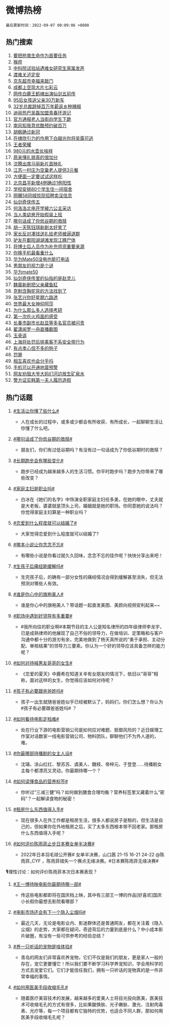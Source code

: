 # 微博热榜

`最后更新时间：2022-09-07 00:09:06 +0800`

## 热门搜索

1. [要把抢救生命作为首要任务](https://m.weibo.cn/search?containerid=100103type%3D1%26t%3D10%26q%3D%23%E8%A6%81%E6%8A%8A%E6%8A%A2%E6%95%91%E7%94%9F%E5%91%BD%E4%BD%9C%E4%B8%BA%E9%A6%96%E8%A6%81%E4%BB%BB%E5%8A%A1%23&stream_entry_id=51&isnewpage=1&extparam=seat%3D1%26dgr%3D0%26c_type%3D51%26pos%3D0%26filter_type%3Drealtimehot%26cate%3D10103%26display_time%3D1662480545%26pre_seqid%3D16624805454130227846295&luicode=10000011&lfid=106003type%253D25%2526t%253D3%2526disable_hot%253D1%2526filter_type%253Drealtimehot)
1. [猴痘](https://m.weibo.cn/search?containerid=100103type%3D1%26t%3D10%26q%3D%E7%8C%B4%E7%97%98&stream_entry_id=31&isnewpage=1&extparam=seat%3D1%26dgr%3D0%26c_type%3D31%26filter_type%3Drealtimehot%26cate%3D0%26realpos%3D1%26lcate%3D5001%26pos%3D0%26flag%3D16%26display_time%3D1662480545%26pre_seqid%3D16624805454130227846295&luicode=10000011&lfid=106003type%253D25%2526t%253D3%2526disable_hot%253D1%2526filter_type%253Drealtimehot)
1. [中科院试验站遇难女研究生家属发声](https://m.weibo.cn/search?containerid=100103type%3D1%26t%3D10%26q%3D%23%E4%B8%AD%E7%A7%91%E9%99%A2%E8%AF%95%E9%AA%8C%E7%AB%99%E9%81%87%E9%9A%BE%E5%A5%B3%E7%A0%94%E7%A9%B6%E7%94%9F%E5%AE%B6%E5%B1%9E%E5%8F%91%E5%A3%B0%23&stream_entry_id=31&isnewpage=1&extparam=seat%3D1%26dgr%3D0%26c_type%3D31%26filter_type%3Drealtimehot%26cate%3D0%26realpos%3D2%26lcate%3D5001%26pos%3D1%26flag%3D1%26display_time%3D1662480545%26pre_seqid%3D16624805454130227846295&luicode=10000011&lfid=106003type%253D25%2526t%253D3%2526disable_hot%253D1%2526filter_type%253Drealtimehot)
1. [渡难关泸定安](https://m.weibo.cn/search?containerid=100103type%3D1%26t%3D10%26q%3D%23%E6%B8%A1%E9%9A%BE%E5%85%B3%E6%B3%B8%E5%AE%9A%E5%AE%89%23&stream_entry_id=31&isnewpage=1&extparam=seat%3D1%26dgr%3D0%26c_type%3D31%26filter_type%3Drealtimehot%26cate%3D0%26realpos%3D3%26lcate%3D5001%26pos%3D2%26flag%3D0%26display_time%3D1662480545%26pre_seqid%3D16624805454130227846295&luicode=10000011&lfid=106003type%253D25%2526t%253D3%2526disable_hot%253D1%2526filter_type%253Drealtimehot)
1. [京东超市幸福来敲门](https://m.weibo.cn/search?containerid=100103type%3D1%26t%3D10%26q%3D%23%E4%BA%AC%E4%B8%9C%E8%B6%85%E5%B8%82%E5%B9%B8%E7%A6%8F%E6%9D%A5%E6%95%B2%E9%97%A8%23&stream_entry_id=31&isnewpage=1&extparam=seat%3D1%26adid%3D164523%26dgr%3D0%26c_type%3D31%26filter_type%3Drealtimehot%26cate%3D0%26topic_ad%3D1%26lcate%3D5001%26pos%3D3%26display_time%3D1662480545%26pre_seqid%3D16624805454130227846295&luicode=10000011&lfid=106003type%253D25%2526t%253D3%2526disable_hot%253D1%2526filter_type%253Drealtimehot)
1. [成都上空现大片七彩云](https://m.weibo.cn/search?containerid=100103type%3D1%26t%3D10%26q%3D%23%E6%88%90%E9%83%BD%E4%B8%8A%E7%A9%BA%E7%8E%B0%E5%A4%A7%E7%89%87%E4%B8%83%E5%BD%A9%E4%BA%91%23&stream_entry_id=31&isnewpage=1&extparam=seat%3D1%26dgr%3D0%26c_type%3D31%26filter_type%3Drealtimehot%26cate%3D0%26realpos%3D4%26lcate%3D5001%26pos%3D4%26flag%3D1%26display_time%3D1662480545%26pre_seqid%3D16624805454130227846295&luicode=10000011&lfid=106003type%253D25%2526t%253D3%2526disable_hot%253D1%2526filter_type%253Drealtimehot)
1. [网传白鹿王鹤棣出演仙剑五前传](http://m.weibo.cn/c/wbox?&id=076e2qeuae&roomid=14491&q=%23%E7%BD%91%E4%BC%A0%E7%99%BD%E9%B9%BF%E7%8E%8B%E9%B9%A4%E6%A3%A3%E5%87%BA%E6%BC%94%E4%BB%99%E5%89%91%E4%BA%94%E5%89%8D%E4%BC%A0%23&extparam=seat%3D1%26dgr%3D0%26c_type%3D31%26filter_type%3Drealtimehot%26cate%3D0%26realpos%3D5%26lcate%3D5001%26pos%3D5%26flag%3D0%26display_time%3D1662480545%26pre_seqid%3D16624805454130227846295&luicode=10000011&lfid=106003type%253D25%2526t%253D3%2526disable_hot%253D1%2526filter_type%253Drealtimehot)
1. [95后女孩送父亲30万新车](https://m.weibo.cn/search?containerid=100103type%3D1%26t%3D10%26q%3D%2395%E5%90%8E%E5%A5%B3%E5%AD%A9%E9%80%81%E7%88%B6%E4%BA%B230%E4%B8%87%E6%96%B0%E8%BD%A6%23&stream_entry_id=31&isnewpage=1&extparam=seat%3D1%26dgr%3D0%26c_type%3D31%26filter_type%3Drealtimehot%26cate%3D0%26realpos%3D6%26lcate%3D5001%26pos%3D6%26flag%3D1%26display_time%3D1662480545%26pre_seqid%3D16624805454130227846295&luicode=10000011&lfid=106003type%253D25%2526t%253D3%2526disable_hot%253D1%2526filter_type%253Drealtimehot)
1. [32岁总裁辞掉百万年薪返乡种辣椒](https://m.weibo.cn/search?containerid=100103type%3D1%26t%3D10%26q%3D%2332%E5%B2%81%E6%80%BB%E8%A3%81%E8%BE%9E%E6%8E%89%E7%99%BE%E4%B8%87%E5%B9%B4%E8%96%AA%E8%BF%94%E4%B9%A1%E7%A7%8D%E8%BE%A3%E6%A4%92%23&stream_entry_id=31&isnewpage=1&extparam=seat%3D1%26dgr%3D0%26c_type%3D31%26filter_type%3Drealtimehot%26cate%3D0%26realpos%3D7%26lcate%3D5001%26pos%3D7%26flag%3D0%26display_time%3D1662480545%26pre_seqid%3D16624805454130227846295&luicode=10000011&lfid=106003type%253D25%2526t%253D3%2526disable_hot%253D1%2526filter_type%253Drealtimehot)
1. [迪丽热巴吴磊加盟青春环游记](https://m.weibo.cn/search?containerid=100103type%3D1%26t%3D10%26q%3D%23%E8%BF%AA%E4%B8%BD%E7%83%AD%E5%B7%B4%E5%90%B4%E7%A3%8A%E5%8A%A0%E7%9B%9F%E9%9D%92%E6%98%A5%E7%8E%AF%E6%B8%B8%E8%AE%B0%23&stream_entry_id=31&isnewpage=1&extparam=seat%3D1%26dgr%3D0%26c_type%3D31%26filter_type%3Drealtimehot%26cate%3D0%26realpos%3D8%26lcate%3D5001%26pos%3D8%26flag%3D0%26display_time%3D1662480545%26pre_seqid%3D16624805454130227846295&luicode=10000011&lfid=106003type%253D25%2526t%253D3%2526disable_hot%253D1%2526filter_type%253Drealtimehot)
1. [官方通报老人当街向学生下跪](https://m.weibo.cn/search?containerid=100103type%3D1%26t%3D10%26q%3D%23%E5%AE%98%E6%96%B9%E9%80%9A%E6%8A%A5%E8%80%81%E4%BA%BA%E5%BD%93%E8%A1%97%E5%90%91%E5%AD%A6%E7%94%9F%E4%B8%8B%E8%B7%AA%23&stream_entry_id=31&isnewpage=1&extparam=seat%3D1%26dgr%3D0%26c_type%3D31%26filter_type%3Drealtimehot%26cate%3D0%26realpos%3D9%26lcate%3D5001%26pos%3D9%26flag%3D0%26display_time%3D1662480545%26pre_seqid%3D16624805454130227846295&luicode=10000011&lfid=106003type%253D25%2526t%253D3%2526disable_hot%253D1%2526filter_type%253Drealtimehot)
1. [南风知我意优酷预约破百万](http://m.weibo.cn/c/wbox?&id=076e2qeuae&roomid=14437&q=%23%E5%8D%97%E9%A3%8E%E7%9F%A5%E6%88%91%E6%84%8F%E4%BC%98%E9%85%B7%E9%A2%84%E7%BA%A6%E7%A0%B4%E7%99%BE%E4%B8%87%23&extparam=seat%3D1%26dgr%3D0%26c_type%3D31%26filter_type%3Drealtimehot%26cate%3D0%26realpos%3D10%26lcate%3D5001%26pos%3D10%26flag%3D0%26display_time%3D1662480545%26pre_seqid%3D16624805454130227846295&luicode=10000011&lfid=106003type%253D25%2526t%253D3%2526disable_hot%253D1%2526filter_type%253Drealtimehot)
1. [胡枫确诊新冠](https://m.weibo.cn/search?containerid=100103type%3D1%26t%3D10%26q%3D%23%E8%83%A1%E6%9E%AB%E7%A1%AE%E8%AF%8A%E6%96%B0%E5%86%A0%23&stream_entry_id=31&isnewpage=1&extparam=seat%3D1%26dgr%3D0%26c_type%3D31%26filter_type%3Drealtimehot%26cate%3D0%26realpos%3D11%26lcate%3D5001%26pos%3D11%26flag%3D1%26display_time%3D1662480545%26pre_seqid%3D16624805454130227846295&luicode=10000011&lfid=106003type%253D25%2526t%253D3%2526disable_hot%253D1%2526filter_type%253Drealtimehot)
1. [在棣欣引力的作用下白越光你将吴露可逃](https://m.weibo.cn/search?containerid=100103type%3D1%26t%3D10%26q%3D%23%E5%9C%A8%E6%A3%A3%E6%AC%A3%E5%BC%95%E5%8A%9B%E7%9A%84%E4%BD%9C%E7%94%A8%E4%B8%8B%E7%99%BD%E8%B6%8A%E5%85%89%E4%BD%A0%E5%B0%86%E5%90%B4%E9%9C%B2%E5%8F%AF%E9%80%83%23&stream_entry_id=31&isnewpage=1&extparam=seat%3D1%26dgr%3D0%26c_type%3D31%26filter_type%3Drealtimehot%26cate%3D0%26realpos%3D12%26lcate%3D5001%26pos%3D12%26flag%3D0%26display_time%3D1662480545%26pre_seqid%3D16624805454130227846295&luicode=10000011&lfid=106003type%253D25%2526t%253D3%2526disable_hot%253D1%2526filter_type%253Drealtimehot)
1. [王者荣耀](https://m.weibo.cn/search?containerid=100103type%3D1%26t%3D10%26q%3D%E7%8E%8B%E8%80%85%E8%8D%A3%E8%80%80&stream_entry_id=31&isnewpage=1&extparam=seat%3D1%26dgr%3D0%26c_type%3D31%26filter_type%3Drealtimehot%26cate%3D0%26realpos%3D13%26lcate%3D5001%26pos%3D13%26flag%3D1%26display_time%3D1662480545%26pre_seqid%3D16624805454130227846295&luicode=10000011&lfid=106003type%253D25%2526t%253D3%2526disable_hot%253D1%2526filter_type%253Drealtimehot)
1. [980元的水壶长啥样](https://m.weibo.cn/search?containerid=100103type%3D1%26t%3D10%26q%3D%23980%E5%85%83%E7%9A%84%E6%B0%B4%E5%A3%B6%E9%95%BF%E5%95%A5%E6%A0%B7%23&stream_entry_id=31&isnewpage=1&extparam=seat%3D1%26dgr%3D0%26c_type%3D31%26filter_type%3Drealtimehot%26cate%3D0%26realpos%3D14%26lcate%3D5001%26pos%3D14%26flag%3D1%26display_time%3D1662480545%26pre_seqid%3D16624805454130227846295&luicode=10000011&lfid=106003type%253D25%2526t%253D3%2526disable_hot%253D1%2526filter_type%253Drealtimehot)
1. [原来懂礼貌真的很加分](http://m.weibo.cn/c/wbox?&id=076e2qeuae&roomid=14467&q=%23%E5%8E%9F%E6%9D%A5%E6%87%82%E7%A4%BC%E8%B2%8C%E7%9C%9F%E7%9A%84%E5%BE%88%E5%8A%A0%E5%88%86%23&extparam=seat%3D1%26dgr%3D0%26c_type%3D31%26filter_type%3Drealtimehot%26cate%3D0%26realpos%3D15%26lcate%3D5001%26pos%3D15%26flag%3D0%26display_time%3D1662480545%26pre_seqid%3D16624805454130227846295&luicode=10000011&lfid=106003type%253D25%2526t%253D3%2526disable_hot%253D1%2526filter_type%253Drealtimehot)
1. [沈腾出席马丽新片首映礼](https://m.weibo.cn/search?containerid=100103type%3D1%26t%3D10%26q%3D%23%E6%B2%88%E8%85%BE%E5%87%BA%E5%B8%AD%E9%A9%AC%E4%B8%BD%E6%96%B0%E7%89%87%E9%A6%96%E6%98%A0%E7%A4%BC%23&stream_entry_id=31&isnewpage=1&extparam=seat%3D1%26dgr%3D0%26c_type%3D31%26filter_type%3Drealtimehot%26cate%3D0%26realpos%3D16%26lcate%3D5001%26pos%3D16%26flag%3D1%26display_time%3D1662480545%26pre_seqid%3D16624805454130227846295&luicode=10000011&lfid=106003type%253D25%2526t%253D3%2526disable_hot%253D1%2526filter_type%253Drealtimehot)
1. [江苏一村庄为空巢老人提供3元餐](https://m.weibo.cn/search?containerid=100103type%3D1%26t%3D10%26q%3D%23%E6%B1%9F%E8%8B%8F%E4%B8%80%E6%9D%91%E5%BA%84%E4%B8%BA%E7%A9%BA%E5%B7%A2%E8%80%81%E4%BA%BA%E6%8F%90%E4%BE%9B3%E5%85%83%E9%A4%90%23&stream_entry_id=31&isnewpage=1&extparam=seat%3D1%26dgr%3D0%26c_type%3D31%26filter_type%3Drealtimehot%26cate%3D0%26realpos%3D17%26lcate%3D5001%26pos%3D17%26flag%3D1%26display_time%3D1662480545%26pre_seqid%3D16624805454130227846295&luicode=10000011&lfid=106003type%253D25%2526t%253D3%2526disable_hot%253D1%2526filter_type%253Drealtimehot)
1. [方便面一定要试试这样吃](https://m.weibo.cn/search?containerid=100103type%3D1%26t%3D10%26q%3D%23%E6%96%B9%E4%BE%BF%E9%9D%A2%E4%B8%80%E5%AE%9A%E8%A6%81%E8%AF%95%E8%AF%95%E8%BF%99%E6%A0%B7%E5%90%83%23&stream_entry_id=31&isnewpage=1&extparam=seat%3D1%26dgr%3D0%26c_type%3D31%26filter_type%3Drealtimehot%26cate%3D0%26realpos%3D18%26lcate%3D5001%26pos%3D18%26flag%3D0%26display_time%3D1662480545%26pre_seqid%3D16624805454130227846295&luicode=10000011&lfid=106003type%253D25%2526t%253D3%2526disable_hot%253D1%2526filter_type%253Drealtimehot)
1. [北京昌平新增4例确诊1例阳性](https://m.weibo.cn/search?containerid=100103type%3D1%26t%3D10%26q%3D%23%E5%8C%97%E4%BA%AC%E6%98%8C%E5%B9%B3%E6%96%B0%E5%A2%9E4%E4%BE%8B%E7%A1%AE%E8%AF%8A1%E4%BE%8B%E9%98%B3%E6%80%A7%23&stream_entry_id=31&isnewpage=1&extparam=seat%3D1%26dgr%3D0%26c_type%3D31%26filter_type%3Drealtimehot%26cate%3D0%26realpos%3D19%26lcate%3D5001%26pos%3D19%26flag%3D1%26display_time%3D1662480545%26pre_seqid%3D16624805454130227846295&luicode=10000011&lfid=106003type%253D25%2526t%253D3%2526disable_hot%253D1%2526filter_type%253Drealtimehot)
1. [学校安排80个学生住一间宿舍](https://m.weibo.cn/search?containerid=100103type%3D1%26t%3D10%26q%3D%23%E5%AD%A6%E6%A0%A1%E5%AE%89%E6%8E%9280%E4%B8%AA%E5%AD%A6%E7%94%9F%E4%BD%8F%E4%B8%80%E9%97%B4%E5%AE%BF%E8%88%8D%23&stream_entry_id=31&isnewpage=1&extparam=seat%3D1%26dgr%3D0%26c_type%3D31%26filter_type%3Drealtimehot%26cate%3D0%26realpos%3D20%26lcate%3D5001%26pos%3D20%26flag%3D0%26display_time%3D1662480545%26pre_seqid%3D16624805454130227846295&luicode=10000011&lfid=106003type%253D25%2526t%253D3%2526disable_hot%253D1%2526filter_type%253Drealtimehot)
1. [网曝58同城惊现招聘卖淫信息](https://m.weibo.cn/search?containerid=100103type%3D1%26t%3D10%26q%3D%23%E7%BD%91%E6%9B%9D58%E5%90%8C%E5%9F%8E%E6%83%8A%E7%8E%B0%E6%8B%9B%E8%81%98%E5%8D%96%E6%B7%AB%E4%BF%A1%E6%81%AF%23&stream_entry_id=31&isnewpage=1&extparam=seat%3D1%26dgr%3D0%26c_type%3D31%26filter_type%3Drealtimehot%26cate%3D0%26realpos%3D21%26lcate%3D5001%26pos%3D21%26flag%3D1%26display_time%3D1662480545%26pre_seqid%3D16624805454130227846295&luicode=10000011&lfid=106003type%253D25%2526t%253D3%2526disable_hot%253D1%2526filter_type%253Drealtimehot)
1. [仙剑奇侠传五](http://m.weibo.cn/c/wbox?&id=076e2qeuae&roomid=14490&q=%23%E4%BB%99%E5%89%91%E5%A5%87%E4%BE%A0%E4%BC%A0%E4%BA%94%23&extparam=seat%3D1%26dgr%3D0%26c_type%3D31%26filter_type%3Drealtimehot%26cate%3D0%26realpos%3D22%26lcate%3D5001%26pos%3D22%26flag%3D1%26display_time%3D1662480545%26pre_seqid%3D16624805454130227846295&luicode=10000011&lfid=106003type%253D25%2526t%253D3%2526disable_hot%253D1%2526filter_type%253Drealtimehot)
1. [何洛洛北电开学被六公主采访](https://m.weibo.cn/search?containerid=100103type%3D1%26t%3D10%26q%3D%23%E4%BD%95%E6%B4%9B%E6%B4%9B%E5%8C%97%E7%94%B5%E5%BC%80%E5%AD%A6%E8%A2%AB%E5%85%AD%E5%85%AC%E4%B8%BB%E9%87%87%E8%AE%BF%23&stream_entry_id=31&isnewpage=1&extparam=seat%3D1%26dgr%3D0%26c_type%3D31%26filter_type%3Drealtimehot%26cate%3D0%26realpos%3D23%26lcate%3D5001%26pos%3D23%26flag%3D0%26display_time%3D1662480545%26pre_seqid%3D16624805454130227846295&luicode=10000011&lfid=106003type%253D25%2526t%253D3%2526disable_hot%253D1%2526filter_type%253Drealtimehot)
1. [当人类幼崽开始假装上班](http://m.weibo.cn/c/wbox?&id=076e2qeuae&roomid=14457&q=%23%E5%BD%93%E4%BA%BA%E7%B1%BB%E5%B9%BC%E5%B4%BD%E5%BC%80%E5%A7%8B%E5%81%87%E8%A3%85%E4%B8%8A%E7%8F%AD%23&extparam=seat%3D1%26dgr%3D0%26c_type%3D31%26filter_type%3Drealtimehot%26cate%3D0%26realpos%3D24%26lcate%3D5001%26pos%3D24%26flag%3D0%26display_time%3D1662480545%26pre_seqid%3D16624805454130227846295&luicode=10000011&lfid=106003type%253D25%2526t%253D3%2526disable_hot%253D1%2526filter_type%253Drealtimehot)
1. [哪句话成了你低谷期的救赎](http://m.weibo.cn/c/wbox?&id=2gnjgd1suc&wb_cid=100103&page=pages%2Fhome%2Findex&q=%23%E5%93%AA%E5%8F%A5%E8%AF%9D%E6%88%90%E4%BA%86%E4%BD%A0%E4%BD%8E%E8%B0%B7%E6%9C%9F%E7%9A%84%E6%95%91%E8%B5%8E%23&extparam=seat%3D1%26dgr%3D0%26c_type%3D31%26filter_type%3Drealtimehot%26cate%3D0%26realpos%3D25%26lcate%3D5001%26pos%3D25%26flag%3D0%26display_time%3D1662480545%26pre_seqid%3D16624805454130227846295&luicode=10000011&lfid=106003type%253D25%2526t%253D3%2526disable_hot%253D1%2526filter_type%253Drealtimehot)
1. [胡一天陈钰琪新剧太好笑了](http://m.weibo.cn/c/wbox?&id=076e2qeuae&roomid=14530&q=%23%E8%83%A1%E4%B8%80%E5%A4%A9%E9%99%88%E9%92%B0%E7%90%AA%E6%96%B0%E5%89%A7%E5%A4%AA%E5%A5%BD%E7%AC%91%E4%BA%86%23&extparam=seat%3D1%26dgr%3D0%26c_type%3D31%26filter_type%3Drealtimehot%26cate%3D0%26realpos%3D26%26lcate%3D5001%26pos%3D26%26flag%3D1%26display_time%3D1662480545%26pre_seqid%3D16624805454130227846295&luicode=10000011&lfid=106003type%253D25%2526t%253D3%2526disable_hot%253D1%2526filter_type%253Drealtimehot)
1. [家长反对凑钱送礼给老师被逼退群](https://m.weibo.cn/search?containerid=100103type%3D1%26t%3D10%26q%3D%23%E5%AE%B6%E9%95%BF%E5%8F%8D%E5%AF%B9%E5%87%91%E9%92%B1%E9%80%81%E7%A4%BC%E7%BB%99%E8%80%81%E5%B8%88%E8%A2%AB%E9%80%BC%E9%80%80%E7%BE%A4%23&stream_entry_id=31&isnewpage=1&extparam=seat%3D1%26dgr%3D0%26c_type%3D31%26filter_type%3Drealtimehot%26cate%3D0%26realpos%3D27%26lcate%3D5001%26pos%3D27%26flag%3D0%26display_time%3D1662480545%26pre_seqid%3D16624805454130227846295&luicode=10000011&lfid=106003type%253D25%2526t%253D3%2526disable_hot%253D1%2526filter_type%253Drealtimehot)
1. [驴友在鄱阳湖湖滩发现江豚尸体](https://m.weibo.cn/search?containerid=100103type%3D1%26t%3D10%26q%3D%23%E9%A9%B4%E5%8F%8B%E5%9C%A8%E9%84%B1%E9%98%B3%E6%B9%96%E6%B9%96%E6%BB%A9%E5%8F%91%E7%8E%B0%E6%B1%9F%E8%B1%9A%E5%B0%B8%E4%BD%93%23&stream_entry_id=31&isnewpage=1&extparam=seat%3D1%26dgr%3D0%26c_type%3D31%26filter_type%3Drealtimehot%26cate%3D0%26realpos%3D28%26lcate%3D5001%26pos%3D28%26flag%3D0%26display_time%3D1662480545%26pre_seqid%3D16624805454130227846295&luicode=10000011&lfid=106003type%253D25%2526t%253D3%2526disable_hot%253D1%2526filter_type%253Drealtimehot)
1. [将博士后人员作为补充师资重要来源](https://m.weibo.cn/search?containerid=100103type%3D1%26t%3D10%26q%3D%23%E5%B0%86%E5%8D%9A%E5%A3%AB%E5%90%8E%E4%BA%BA%E5%91%98%E4%BD%9C%E4%B8%BA%E8%A1%A5%E5%85%85%E5%B8%88%E8%B5%84%E9%87%8D%E8%A6%81%E6%9D%A5%E6%BA%90%23&stream_entry_id=31&isnewpage=1&extparam=seat%3D1%26dgr%3D0%26c_type%3D31%26filter_type%3Drealtimehot%26cate%3D0%26realpos%3D29%26lcate%3D5001%26pos%3D29%26flag%3D0%26display_time%3D1662480545%26pre_seqid%3D16624805454130227846295&luicode=10000011&lfid=106003type%253D25%2526t%253D3%2526disable_hot%253D1%2526filter_type%253Drealtimehot)
1. [你换手机最看重什么](http://m.weibo.cn/c/wbox?&id=076e2qeuae&roomid=14496&q=%23%E4%BD%A0%E6%8D%A2%E6%89%8B%E6%9C%BA%E6%9C%80%E7%9C%8B%E9%87%8D%E4%BB%80%E4%B9%88%23&extparam=seat%3D1%26dgr%3D0%26c_type%3D31%26filter_type%3Drealtimehot%26cate%3D0%26realpos%3D30%26lcate%3D5001%26pos%3D30%26flag%3D0%26display_time%3D1662480545%26pre_seqid%3D16624805454130227846295&luicode=10000011&lfid=106003type%253D25%2526t%253D3%2526disable_hot%253D1%2526filter_type%253Drealtimehot)
1. [华为Mate50没电也能打电话](https://m.weibo.cn/search?containerid=100103type%3D1%26t%3D10%26q%3D%23%E5%8D%8E%E4%B8%BAMate50%E6%B2%A1%E7%94%B5%E4%B9%9F%E8%83%BD%E6%89%93%E7%94%B5%E8%AF%9D%23&stream_entry_id=31&isnewpage=1&extparam=seat%3D1%26dgr%3D0%26c_type%3D31%26filter_type%3Drealtimehot%26cate%3D0%26realpos%3D31%26lcate%3D5001%26pos%3D31%26flag%3D0%26display_time%3D1662480545%26pre_seqid%3D16624805454130227846295&luicode=10000011&lfid=106003type%253D25%2526t%253D3%2526disable_hot%253D1%2526filter_type%253Drealtimehot)
1. [男朋友的视力是个谜](https://m.weibo.cn/search?containerid=100103type%3D1%26t%3D10%26q%3D%23%E7%94%B7%E6%9C%8B%E5%8F%8B%E7%9A%84%E8%A7%86%E5%8A%9B%E6%98%AF%E4%B8%AA%E8%B0%9C%23&stream_entry_id=31&isnewpage=1&extparam=seat%3D1%26dgr%3D0%26c_type%3D31%26filter_type%3Drealtimehot%26cate%3D0%26realpos%3D32%26lcate%3D5001%26pos%3D32%26flag%3D1%26display_time%3D1662480545%26pre_seqid%3D16624805454130227846295&luicode=10000011&lfid=106003type%253D25%2526t%253D3%2526disable_hot%253D1%2526filter_type%253Drealtimehot)
1. [华为mate50](https://m.weibo.cn/search?containerid=100103type%3D1%26t%3D10%26q%3D%E5%8D%8E%E4%B8%BAmate50&stream_entry_id=31&isnewpage=1&extparam=seat%3D1%26dgr%3D0%26c_type%3D31%26filter_type%3Drealtimehot%26cate%3D0%26realpos%3D33%26lcate%3D5001%26pos%3D33%26flag%3D0%26display_time%3D1662480545%26pre_seqid%3D16624805454130227846295&luicode=10000011&lfid=106003type%253D25%2526t%253D3%2526disable_hot%253D1%2526filter_type%253Drealtimehot)
1. [仙剑奇侠传里的仙指的是赵灵儿](http://m.weibo.cn/c/wbox?&id=076e2qeuae&roomid=14445&q=%23%E4%BB%99%E5%89%91%E5%A5%87%E4%BE%A0%E4%BC%A0%E9%87%8C%E7%9A%84%E4%BB%99%E6%8C%87%E7%9A%84%E6%98%AF%E8%B5%B5%E7%81%B5%E5%84%BF%23&extparam=seat%3D1%26dgr%3D0%26c_type%3D31%26filter_type%3Drealtimehot%26cate%3D0%26realpos%3D34%26lcate%3D5001%26pos%3D34%26flag%3D0%26display_time%3D1662480545%26pre_seqid%3D16624805454130227846295&luicode=10000011&lfid=106003type%253D25%2526t%253D3%2526disable_hot%253D1%2526filter_type%253Drealtimehot)
1. [魏晨新剧把父亲藏鱼缸](http://m.weibo.cn/c/wbox?&id=076e2qeuae&roomid=14468&q=%23%E9%AD%8F%E6%99%A8%E6%96%B0%E5%89%A7%E6%8A%8A%E7%88%B6%E4%BA%B2%E8%97%8F%E9%B1%BC%E7%BC%B8%23&extparam=seat%3D1%26dgr%3D0%26c_type%3D31%26filter_type%3Drealtimehot%26cate%3D0%26realpos%3D35%26lcate%3D5001%26pos%3D35%26flag%3D0%26display_time%3D1662480545%26pre_seqid%3D16624805454130227846295&luicode=10000011&lfid=106003type%253D25%2526t%253D3%2526disable_hot%253D1%2526filter_type%253Drealtimehot)
1. [克制含胸驼背的方法找到了](https://m.weibo.cn/search?containerid=100103type%3D1%26t%3D10%26q%3D%23%E5%85%8B%E5%88%B6%E5%90%AB%E8%83%B8%E9%A9%BC%E8%83%8C%E7%9A%84%E6%96%B9%E6%B3%95%E6%89%BE%E5%88%B0%E4%BA%86%23&stream_entry_id=31&isnewpage=1&extparam=seat%3D1%26dgr%3D0%26c_type%3D31%26filter_type%3Drealtimehot%26cate%3D0%26realpos%3D36%26lcate%3D5001%26pos%3D36%26flag%3D0%26display_time%3D1662480545%26pre_seqid%3D16624805454130227846295&luicode=10000011&lfid=106003type%253D25%2526t%253D3%2526disable_hot%253D1%2526filter_type%253Drealtimehot)
1. [张艺兴你好星期六路透](https://m.weibo.cn/search?containerid=100103type%3D1%26t%3D10%26q%3D%23%E5%BC%A0%E8%89%BA%E5%85%B4%E4%BD%A0%E5%A5%BD%E6%98%9F%E6%9C%9F%E5%85%AD%E8%B7%AF%E9%80%8F%23&stream_entry_id=31&isnewpage=1&extparam=seat%3D1%26dgr%3D0%26c_type%3D31%26filter_type%3Drealtimehot%26cate%3D0%26realpos%3D37%26lcate%3D5001%26pos%3D37%26flag%3D0%26display_time%3D1662480545%26pre_seqid%3D16624805454130227846295&luicode=10000011&lfid=106003type%253D25%2526t%253D3%2526disable_hot%253D1%2526filter_type%253Drealtimehot)
1. [世界最大女神仰阿莎](https://m.weibo.cn/search?containerid=100103type%3D1%26t%3D10%26q%3D%23%E4%B8%96%E7%95%8C%E6%9C%80%E5%A4%A7%E5%A5%B3%E7%A5%9E%E4%BB%B0%E9%98%BF%E8%8E%8E%23&stream_entry_id=31&isnewpage=1&extparam=seat%3D1%26dgr%3D0%26c_type%3D31%26filter_type%3Drealtimehot%26cate%3D0%26realpos%3D38%26lcate%3D5001%26pos%3D38%26flag%3D1%26display_time%3D1662480545%26pre_seqid%3D16624805454130227846295&luicode=10000011&lfid=106003type%253D25%2526t%253D3%2526disable_hot%253D1%2526filter_type%253Drealtimehot)
1. [为什么那么多人选择考研](https://m.weibo.cn/search?containerid=100103type%3D1%26t%3D10%26q%3D%23%E4%B8%BA%E4%BB%80%E4%B9%88%E9%82%A3%E4%B9%88%E5%A4%9A%E4%BA%BA%E9%80%89%E6%8B%A9%E8%80%83%E7%A0%94%23&stream_entry_id=31&isnewpage=1&extparam=seat%3D1%26dgr%3D0%26c_type%3D31%26filter_type%3Drealtimehot%26cate%3D0%26realpos%3D39%26lcate%3D5001%26pos%3D39%26flag%3D1%26display_time%3D1662480545%26pre_seqid%3D16624805454130227846295&luicode=10000011&lfid=106003type%253D25%2526t%253D3%2526disable_hot%253D1%2526filter_type%253Drealtimehot)
1. [第一次吃火鸡面的感受](https://m.weibo.cn/search?containerid=100103type%3D1%26t%3D10%26q%3D%23%E7%AC%AC%E4%B8%80%E6%AC%A1%E5%90%83%E7%81%AB%E9%B8%A1%E9%9D%A2%E7%9A%84%E6%84%9F%E5%8F%97%23&stream_entry_id=31&isnewpage=1&extparam=seat%3D1%26dgr%3D0%26c_type%3D31%26filter_type%3Drealtimehot%26cate%3D0%26realpos%3D40%26lcate%3D5001%26pos%3D40%26flag%3D1%26display_time%3D1662480545%26pre_seqid%3D16624805454130227846295&luicode=10000011&lfid=106003type%253D25%2526t%253D3%2526disable_hot%253D1%2526filter_type%253Drealtimehot)
1. [长春市副市长赵显等多名官员被问责](https://m.weibo.cn/search?containerid=100103type%3D1%26t%3D10%26q%3D%23%E9%95%BF%E6%98%A5%E5%B8%82%E5%89%AF%E5%B8%82%E9%95%BF%E8%B5%B5%E6%98%BE%E7%AD%89%E5%A4%9A%E5%90%8D%E5%AE%98%E5%91%98%E8%A2%AB%E9%97%AE%E8%B4%A3%23&stream_entry_id=31&isnewpage=1&extparam=seat%3D1%26dgr%3D0%26c_type%3D31%26filter_type%3Drealtimehot%26cate%3D0%26realpos%3D41%26lcate%3D5001%26pos%3D41%26flag%3D0%26display_time%3D1662480545%26pre_seqid%3D16624805454130227846295&luicode=10000011&lfid=106003type%253D25%2526t%253D3%2526disable_hot%253D1%2526filter_type%253Drealtimehot)
1. [翟潇闻罗一舟直播截图](https://m.weibo.cn/search?containerid=100103type%3D1%26t%3D10%26q%3D%23%E7%BF%9F%E6%BD%87%E9%97%BB%E7%BD%97%E4%B8%80%E8%88%9F%E7%9B%B4%E6%92%AD%E6%88%AA%E5%9B%BE%23&stream_entry_id=31&isnewpage=1&extparam=seat%3D1%26dgr%3D0%26c_type%3D31%26filter_type%3Drealtimehot%26cate%3D0%26realpos%3D42%26lcate%3D5001%26pos%3D42%26flag%3D1%26display_time%3D1662480545%26pre_seqid%3D16624805454130227846295&luicode=10000011&lfid=106003type%253D25%2526t%253D3%2526disable_hot%253D1%2526filter_type%253Drealtimehot)
1. [玉骨遥](http://m.weibo.cn/c/wbox?&id=076e2qeuae&roomid=10577&q=%23%E7%8E%89%E9%AA%A8%E9%81%A5%23&extparam=seat%3D1%26dgr%3D0%26c_type%3D31%26filter_type%3Drealtimehot%26cate%3D0%26realpos%3D43%26lcate%3D5001%26pos%3D43%26flag%3D1%26display_time%3D1662480545%26pre_seqid%3D16624805454130227846295&luicode=10000011&lfid=106003type%253D25%2526t%253D3%2526disable_hot%253D1%2526filter_type%253Drealtimehot)
1. [上海将处罚后排乘客不系安全带行为](https://m.weibo.cn/search?containerid=100103type%3D1%26t%3D10%26q%3D%23%E4%B8%8A%E6%B5%B7%E5%B0%86%E5%A4%84%E7%BD%9A%E5%90%8E%E6%8E%92%E4%B9%98%E5%AE%A2%E4%B8%8D%E7%B3%BB%E5%AE%89%E5%85%A8%E5%B8%A6%E8%A1%8C%E4%B8%BA%23&stream_entry_id=31&isnewpage=1&extparam=seat%3D1%26dgr%3D0%26c_type%3D31%26filter_type%3Drealtimehot%26cate%3D0%26realpos%3D44%26lcate%3D5001%26pos%3D44%26flag%3D1%26display_time%3D1662480545%26pre_seqid%3D16624805454130227846295&luicode=10000011&lfid=106003type%253D25%2526t%253D3%2526disable_hot%253D1%2526filter_type%253Drealtimehot)
1. [有点孝心但不多的狗子](https://m.weibo.cn/search?containerid=100103type%3D1%26t%3D10%26q%3D%23%E6%9C%89%E7%82%B9%E5%AD%9D%E5%BF%83%E4%BD%86%E4%B8%8D%E5%A4%9A%E7%9A%84%E7%8B%97%E5%AD%90%23&stream_entry_id=31&isnewpage=1&extparam=seat%3D1%26dgr%3D0%26c_type%3D31%26filter_type%3Drealtimehot%26cate%3D0%26realpos%3D45%26lcate%3D5001%26pos%3D45%26flag%3D0%26display_time%3D1662480545%26pre_seqid%3D16624805454130227846295&luicode=10000011&lfid=106003type%253D25%2526t%253D3%2526disable_hot%253D1%2526filter_type%253Drealtimehot)
1. [罚罪](http://m.weibo.cn/c/wbox?&id=076e2qeuae&roomid=13006&q=%23%E7%BD%9A%E7%BD%AA%23&extparam=seat%3D1%26dgr%3D0%26c_type%3D31%26filter_type%3Drealtimehot%26cate%3D0%26realpos%3D46%26lcate%3D5001%26pos%3D46%26flag%3D0%26display_time%3D1662480545%26pre_seqid%3D16624805454130227846295&luicode=10000011&lfid=106003type%253D25%2526t%253D3%2526disable_hot%253D1%2526filter_type%253Drealtimehot)
1. [相互喜欢也会分手吗](http://m.weibo.cn/c/wbox?&id=076e2qeuae&roomid=14308&q=%23%E7%9B%B8%E4%BA%92%E5%96%9C%E6%AC%A2%E4%B9%9F%E4%BC%9A%E5%88%86%E6%89%8B%E5%90%97%23&extparam=seat%3D1%26dgr%3D0%26c_type%3D31%26filter_type%3Drealtimehot%26cate%3D0%26realpos%3D47%26lcate%3D5001%26pos%3D47%26flag%3D0%26display_time%3D1662480545%26pre_seqid%3D16624805454130227846295&luicode=10000011&lfid=106003type%253D25%2526t%253D3%2526disable_hot%253D1%2526filter_type%253Drealtimehot)
1. [手机可以开通地震预警](https://m.weibo.cn/search?containerid=100103type%3D1%26t%3D10%26q%3D%23%E6%89%8B%E6%9C%BA%E5%8F%AF%E4%BB%A5%E5%BC%80%E9%80%9A%E5%9C%B0%E9%9C%87%E9%A2%84%E8%AD%A6%23&stream_entry_id=31&isnewpage=1&extparam=seat%3D1%26dgr%3D0%26c_type%3D31%26filter_type%3Drealtimehot%26cate%3D0%26realpos%3D48%26lcate%3D5001%26pos%3D48%26flag%3D1%26display_time%3D1662480545%26pre_seqid%3D16624805454130227846295&luicode=10000011&lfid=106003type%253D25%2526t%253D3%2526disable_hot%253D1%2526filter_type%253Drealtimehot)
1. [网友劝阻大爷大妈们河边放生矿泉水](http://m.weibo.cn/c/wbox?&id=076e2qeuae&roomid=14470&q=%23%E7%BD%91%E5%8F%8B%E5%8A%9D%E9%98%BB%E5%A4%A7%E7%88%B7%E5%A4%A7%E5%A6%88%E4%BB%AC%E6%B2%B3%E8%BE%B9%E6%94%BE%E7%94%9F%E7%9F%BF%E6%B3%89%E6%B0%B4%23&extparam=seat%3D1%26dgr%3D0%26c_type%3D31%26filter_type%3Drealtimehot%26cate%3D0%26realpos%3D49%26lcate%3D5001%26pos%3D49%26flag%3D0%26display_time%3D1662480545%26pre_seqid%3D16624805454130227846295&luicode=10000011&lfid=106003type%253D25%2526t%253D3%2526disable_hot%253D1%2526filter_type%253Drealtimehot)
1. [警方证实韩第一夫人履历造假](https://m.weibo.cn/search?containerid=100103type%3D1%26t%3D10%26q%3D%23%E8%AD%A6%E6%96%B9%E8%AF%81%E5%AE%9E%E9%9F%A9%E7%AC%AC%E4%B8%80%E5%A4%AB%E4%BA%BA%E5%B1%A5%E5%8E%86%E9%80%A0%E5%81%87%23&stream_entry_id=31&isnewpage=1&extparam=seat%3D1%26dgr%3D0%26c_type%3D31%26filter_type%3Drealtimehot%26cate%3D0%26realpos%3D50%26lcate%3D5001%26pos%3D50%26flag%3D0%26display_time%3D1662480545%26pre_seqid%3D16624805454130227846295&luicode=10000011&lfid=106003type%253D25%2526t%253D3%2526disable_hot%253D1%2526filter_type%253Drealtimehot)

## 热门话题

1. [#生活让你懂了些什么#](https://m.weibo.cn/search?containerid=231522type%3D1%26t%3D10%26q%3D%23%E7%94%9F%E6%B4%BB%E8%AE%A9%E4%BD%A0%E6%87%82%E4%BA%86%E4%BA%9B%E4%BB%80%E4%B9%88%23&stream_entry_id=128&isnewpage=1&extparam=seat%3D1%26lcate%3D5004%26dgr%3D0%26c_type%3D128%26unitid%3D1662474949223%26pos%3D1-0-0%26cate%3D5004%26display_time%3D1662480546%26pre_seqid%3D16624805464970234775342&luicode=10000011&lfid=231648_-_4)
    - 人在成长的过程中，或多或少都会有所收获、有所成长，一起聊聊生活让你懂了什么吧。

1. [#哪句话成了你低谷期的救赎#](https://m.weibo.cn/search?containerid=231522type%3D1%26t%3D10%26q%3D%23%E5%93%AA%E5%8F%A5%E8%AF%9D%E6%88%90%E4%BA%86%E4%BD%A0%E4%BD%8E%E8%B0%B7%E6%9C%9F%E7%9A%84%E6%95%91%E8%B5%8E%23&stream_entry_id=128&isnewpage=1&extparam=seat%3D1%26lcate%3D5004%26dgr%3D0%26c_type%3D128%26unitid%3D1662472248890%26pos%3D1-0-1%26cate%3D5004%26display_time%3D1662480546%26pre_seqid%3D16624805464970234775342&luicode=10000011&lfid=231648_-_4)
    - 朋友们，你们有过低谷期吗？有没有过一句话成为了你低谷期时的救赎？

1. [#长期跑步会有哪些变化#](https://m.weibo.cn/search?containerid=231522type%3D1%26t%3D10%26q%3D%23%E9%95%BF%E6%9C%9F%E8%B7%91%E6%AD%A5%E4%BC%9A%E6%9C%89%E5%93%AA%E4%BA%9B%E5%8F%98%E5%8C%96%23&stream_entry_id=128&isnewpage=1&extparam=seat%3D1%26lcate%3D5004%26dgr%3D0%26c_type%3D128%26unitid%3D1662383732737%26pos%3D1-0-2%26cate%3D5004%26display_time%3D1662480546%26pre_seqid%3D16624805464970234775342&luicode=10000011&lfid=231648_-_4)
    - 跑步已经成为越来越多人的生活习惯。你平时跑步吗？跑步为你带来了哪些改变？

1. [#家庭主妇是职业吗#](https://m.weibo.cn/search?containerid=231522type%3D1%26t%3D10%26q%3D%23%E5%AE%B6%E5%BA%AD%E4%B8%BB%E5%A6%87%E6%98%AF%E8%81%8C%E4%B8%9A%E5%90%97%23&stream_entry_id=128&isnewpage=1&extparam=seat%3D1%26lcate%3D5004%26dgr%3D0%26c_type%3D128%26unitid%3D1662436233616%26pos%3D1-0-3%26cate%3D5004%26display_time%3D1662480546%26pre_seqid%3D16624805464970234775342&luicode=10000011&lfid=231648_-_4)
    - 白冰在《她们的名字》中饰演全职家庭主妇任多美，在她的眼中，丈夫就是大老板，婆婆就是顶头上司，婚姻就是她的职场。你同意她的说法吗？你觉得家庭主妇算是一种职业吗？

1. [#恋爱到什么程度就可以结婚了#](https://m.weibo.cn/search?containerid=231522type%3D1%26t%3D10%26q%3D%23%E6%81%8B%E7%88%B1%E5%88%B0%E4%BB%80%E4%B9%88%E7%A8%8B%E5%BA%A6%E5%B0%B1%E5%8F%AF%E4%BB%A5%E7%BB%93%E5%A9%9A%E4%BA%86%23&stream_entry_id=128&isnewpage=1&extparam=seat%3D1%26lcate%3D5004%26dgr%3D0%26c_type%3D128%26unitid%3Dm1662480328%26pos%3D1-0-4%26cate%3D5004%26display_time%3D1662480546%26pre_seqid%3D16624805464970234775342&luicode=10000011&lfid=231648_-_4)
    - 大家觉得恋爱到什么程度就可以结婚了?

1. [#哪本小说让你念念不忘#](https://m.weibo.cn/search?containerid=231522type%3D1%26t%3D10%26q%3D%23%E5%93%AA%E6%9C%AC%E5%B0%8F%E8%AF%B4%E8%AE%A9%E4%BD%A0%E5%BF%B5%E5%BF%B5%E4%B8%8D%E5%BF%98%23&stream_entry_id=128&isnewpage=1&extparam=seat%3D1%26lcate%3D5004%26dgr%3D0%26c_type%3D128%26unitid%3Dm1662480327%26pos%3D1-0-5%26cate%3D5004%26display_time%3D1662480546%26pre_seqid%3D16624805464970234775342&luicode=10000011&lfid=231648_-_4)
    - 有哪些小说是你看过就久久回味，念念不忘的佳作呢？快快分享出来吧！

1. [#生孩子后痛经能缓解吗#](https://m.weibo.cn/search?containerid=231522type%3D1%26t%3D10%26q%3D%23%E7%94%9F%E5%AD%A9%E5%AD%90%E5%90%8E%E7%97%9B%E7%BB%8F%E8%83%BD%E7%BC%93%E8%A7%A3%E5%90%97%23&stream_entry_id=128&isnewpage=1&extparam=seat%3D1%26lcate%3D5004%26dgr%3D0%26c_type%3D128%26unitid%3Dm1662480311%26pos%3D1-0-6%26cate%3D5004%26display_time%3D1662480546%26pre_seqid%3D16624805464970234775342&luicode=10000011&lfid=231648_-_4)
    - 生完孩子后，的确有一部分女性的痛经情况会得到缓解甚至消失，但无法预测对哪些人有效。

1. [#谁是你心中的旗袍美人#](https://m.weibo.cn/search?containerid=231522type%3D1%26t%3D10%26q%3D%23%E8%B0%81%E6%98%AF%E4%BD%A0%E5%BF%83%E4%B8%AD%E7%9A%84%E6%97%97%E8%A2%8D%E7%BE%8E%E4%BA%BA%23&stream_entry_id=128&isnewpage=1&extparam=seat%3D1%26lcate%3D5004%26dgr%3D0%26c_type%3D128%26unitid%3D1662454247786%26pos%3D1-0-7%26cate%3D5004%26display_time%3D1662480546%26pre_seqid%3D16624805464970234775342&luicode=10000011&lfid=231648_-_4)
    - 谁是你心中的旗袍美人？带话题一起直发美图、美颜向视频安利起来~~

1. [#职场中遇到好领导有多重要#](https://m.weibo.cn/search?containerid=231522type%3D1%26t%3D10%26q%3D%23%E8%81%8C%E5%9C%BA%E4%B8%AD%E9%81%87%E5%88%B0%E5%A5%BD%E9%A2%86%E5%AF%BC%E6%9C%89%E5%A4%9A%E9%87%8D%E8%A6%81%23&stream_entry_id=128&isnewpage=1&extparam=seat%3D1%26lcate%3D5004%26dgr%3D0%26c_type%3D128%26unitid%3D1662444340937%26pos%3D1-0-8%26cate%3D5004%26display_time%3D1662480546%26pre_seqid%3D16624805464970234775342&luicode=10000011&lfid=231648_-_4)
    - #我所向往的职业啊#本期节目的主人公是知名律所的四年级律师李龙宇，已是成熟律师的他展现了自己不俗的领导力，在做培训、定策略和与客户沟通中都十分的游刃有余，完美地做到了杨天真所说的“勇于承担、主动分配、审核结果”的领导力三要素。你认为一个好的领导应该具备怎样的能力呢？

1. [#如何对待喊男友哥哥的女生#](https://m.weibo.cn/search?containerid=231522type%3D1%26t%3D10%26q%3D%23%E5%A6%82%E4%BD%95%E5%AF%B9%E5%BE%85%E5%96%8A%E7%94%B7%E5%8F%8B%E5%93%A5%E5%93%A5%E7%9A%84%E5%A5%B3%E7%94%9F%23&stream_entry_id=128&isnewpage=1&extparam=seat%3D1%26lcate%3D5004%26dgr%3D0%26c_type%3D128%26unitid%3D1662359438573%26pos%3D1-0-9%26cate%3D5004%26display_time%3D1662480546%26pre_seqid%3D16624805464970234775342&luicode=10000011&lfid=231648_-_4)
    - 《恋爱的夏天》中鹿希在知道关辛有女朋友的情况下，依旧以“哥哥”相称，面对这样的女生，你觉得应该如何对待呢？

1. [#孩子有必要跟爸爸姓吗#](https://m.weibo.cn/search?containerid=231522type%3D1%26t%3D10%26q%3D%23%E5%AD%A9%E5%AD%90%E6%9C%89%E5%BF%85%E8%A6%81%E8%B7%9F%E7%88%B8%E7%88%B8%E5%A7%93%E5%90%97%23&stream_entry_id=128&isnewpage=1&extparam=seat%3D1%26lcate%3D5004%26dgr%3D0%26c_type%3D128%26unitid%3Dm1662480320%26pos%3D1-0-10%26cate%3D5004%26display_time%3D1662480546%26pre_seqid%3D16624805464970234775342&luicode=10000011&lfid=231648_-_4)
    - 孩子一出生就随爸爸姓似乎已经被默认了，妈妈们，你们怎么想？你认为#孩子有必要跟爸爸姓吗# ？

1. [#如何看待电影定档难#](https://m.weibo.cn/search?containerid=231522type%3D1%26t%3D10%26q%3D%23%E5%A6%82%E4%BD%95%E7%9C%8B%E5%BE%85%E7%94%B5%E5%BD%B1%E5%AE%9A%E6%A1%A3%E9%9A%BE%23&stream_entry_id=128&isnewpage=1&extparam=seat%3D1%26lcate%3D5004%26dgr%3D0%26c_type%3D128%26unitid%3Dm1662480306%26pos%3D1-0-11%26cate%3D5004%26display_time%3D1662480546%26pre_seqid%3D16624805464970234775342&luicode=10000011&lfid=231648_-_4)
    - 处在行业下游的电影营销公司是如何应对难题、抵御风险的？近日娱理工作室对话数家一线电影营销公司、物料团队，聊聊他们不为外人道的，难。

1. [#你最哪部待播剧的女主人设#](https://m.weibo.cn/search?containerid=231522type%3D1%26t%3D10%26q%3D%23%E4%BD%A0%E6%9C%80%E5%93%AA%E9%83%A8%E5%BE%85%E6%92%AD%E5%89%A7%E7%9A%84%E5%A5%B3%E4%B8%BB%E4%BA%BA%E8%AE%BE%23&stream_entry_id=128&isnewpage=1&extparam=seat%3D1%26lcate%3D5004%26dgr%3D0%26c_type%3D128%26unitid%3Dm1662480314%26pos%3D1-0-12%26cate%3D5004%26display_time%3D1662480546%26pre_seqid%3D16624805464970234775342&luicode=10000011&lfid=231648_-_4)
    - 沈璃、涂山红红、黎苏苏、虞美人、魏枝、帝梓元、于登登……待播剧女主每个都漂亮又灵动，你最期待哪一个？

1. [#如何读懂食品的营养标签#](https://m.weibo.cn/search?containerid=231522type%3D1%26t%3D10%26q%3D%23%E5%A6%82%E4%BD%95%E8%AF%BB%E6%87%82%E9%A3%9F%E5%93%81%E7%9A%84%E8%90%A5%E5%85%BB%E6%A0%87%E7%AD%BE%23&stream_entry_id=128&isnewpage=1&extparam=seat%3D1%26lcate%3D5004%26dgr%3D0%26c_type%3D128%26unitid%3Dm1662480321%26pos%3D1-0-13%26cate%3D5004%26display_time%3D1662480546%26pre_seqid%3D16624805464970234775342&luicode=10000011&lfid=231648_-_4)
    - 你听过“三减三健”吗？如何做到膳食合理均衡？营养标签里又藏着什么“密码”？一起解读食物的秘密！

1. [#租房什么东西值得入手#](https://m.weibo.cn/search?containerid=231522type%3D1%26t%3D10%26q%3D%23%E7%A7%9F%E6%88%BF%E4%BB%80%E4%B9%88%E4%B8%9C%E8%A5%BF%E5%80%BC%E5%BE%97%E5%85%A5%E6%89%8B%23&stream_entry_id=128&isnewpage=1&extparam=seat%3D1%26lcate%3D5004%26dgr%3D0%26c_type%3D128%26unitid%3Dm1662480309%26pos%3D1-0-14%26cate%3D5004%26display_time%3D1662480546%26pre_seqid%3D16624805464970234775342&luicode=10000011&lfid=231648_-_4)
    - 现在很多人在外工作都是租房生活，很多人都说房子是租的，但生活是自己的，但如果你在外地租房之后，买了太多东西根本带不回老家。那租房什么东西值得入手呢？

1. [#如何评价陈雨菲止步日本赛女单半决赛#](https://m.weibo.cn/search?containerid=231522type%3D1%26t%3D10%26q%3D%23%E5%A6%82%E4%BD%95%E8%AF%84%E4%BB%B7%E9%99%88%E9%9B%A8%E8%8F%B2%E6%AD%A2%E6%AD%A5%E6%97%A5%E6%9C%AC%E8%B5%9B%E5%A5%B3%E5%8D%95%E5%8D%8A%E5%86%B3%E8%B5%9B%23&stream_entry_id=128&isnewpage=1&extparam=seat%3D1%26lcate%3D5004%26dgr%3D0%26c_type%3D128%26unitid%3Dm1662480324%26pos%3D1-0-15%26cate%3D5004%26display_time%3D1662480546%26pre_seqid%3D16624805464970234775342&luicode=10000011&lfid=231648_-_4)
    - 2022年日本羽毛球公开赛# 女单半决赛，山口茜 21-15 16-21 24-22 @陈雨菲_CYF ，陈雨菲错失一个赛点无缘决赛。#日本赛陈雨菲无缘决赛#

🎙️理性讨论：如何评价陈雨菲本次日本赛表现？

1. [#王一博待映电影你最期待哪一部#](https://m.weibo.cn/search?containerid=231522type%3D1%26t%3D10%26q%3D%23%E7%8E%8B%E4%B8%80%E5%8D%9A%E5%BE%85%E6%98%A0%E7%94%B5%E5%BD%B1%E4%BD%A0%E6%9C%80%E6%9C%9F%E5%BE%85%E5%93%AA%E4%B8%80%E9%83%A8%23&stream_entry_id=128&isnewpage=1&extparam=seat%3D1%26lcate%3D5004%26dgr%3D0%26c_type%3D128%26unitid%3D1662432635904%26pos%3D1-0-16%26cate%3D5004%26display_time%3D1662480546%26pre_seqid%3D16624805464970234775342&luicode=10000011&lfid=231648_-_4)
    - 传这些电影都即将在国庆档上映，其中有三部王一博的作品[好喜欢]国庆小长假你最想去影院看哪部？

1. [#电影市场还会有下一个隐入尘烟吗#](https://m.weibo.cn/search?containerid=231522type%3D1%26t%3D10%26q%3D%23%E7%94%B5%E5%BD%B1%E5%B8%82%E5%9C%BA%E8%BF%98%E4%BC%9A%E6%9C%89%E4%B8%8B%E4%B8%80%E4%B8%AA%E9%9A%90%E5%85%A5%E5%B0%98%E7%83%9F%E5%90%97%23&stream_entry_id=128&isnewpage=1&extparam=seat%3D1%26lcate%3D5004%26dgr%3D0%26c_type%3D128%26unitid%3D1662365150437%26pos%3D1-0-17%26cate%3D5004%26display_time%3D1662480546%26pre_seqid%3D16624805464970234775342&luicode=10000011&lfid=231648_-_4)
    - 最近几天，无论是电影业内、影迷群体还是普通网友，都在关注着《隐入尘烟》的走势，大家都在疑问，奇迹背后的力量到底是什么？中小成本影片破圈，有没有一些可供参考的经验总结？

1. [#养一只听话的宠物是啥体验#](https://m.weibo.cn/search?containerid=231522type%3D1%26t%3D10%26q%3D%23%E5%85%BB%E4%B8%80%E5%8F%AA%E5%90%AC%E8%AF%9D%E7%9A%84%E5%AE%A0%E7%89%A9%E6%98%AF%E5%95%A5%E4%BD%93%E9%AA%8C%23&stream_entry_id=128&isnewpage=1&extparam=seat%3D1%26lcate%3D5004%26dgr%3D0%26c_type%3D128%26unitid%3Dm1662480307%26pos%3D1-0-18%26cate%3D5004%26display_time%3D1662480546%26pre_seqid%3D16624805464970234775342&luicode=10000011&lfid=231648_-_4)
    - 青岛的网友们非常喜欢养宠物，它们不仅是我们的朋友，更是家人一般的存在，宠它更要懂它！所以我们要不断学习科学养宠知识，学会用科学的方式去宠爱它们。它们才能信任我们，拥有一只听话的宠物真的是一件非常幸福的事情。

1. [#如何用医美手段收缩毛孔#](https://m.weibo.cn/search?containerid=231522type%3D1%26t%3D10%26q%3D%23%E5%A6%82%E4%BD%95%E7%94%A8%E5%8C%BB%E7%BE%8E%E6%89%8B%E6%AE%B5%E6%94%B6%E7%BC%A9%E6%AF%9B%E5%AD%94%23&stream_entry_id=128&isnewpage=1&extparam=seat%3D1%26lcate%3D5004%26dgr%3D0%26c_type%3D128%26unitid%3D1662348333690%26pos%3D1-0-19%26cate%3D5004%26display_time%3D1662480546%26pre_seqid%3D16624805464970234775342&luicode=10000011&lfid=231648_-_4)
    - 随着医疗美容技术的发展，越来越多的爱美人士将目光投向医美，医美技术可收缩毛孔的方式有很多，比如果酸换肤、光子嫩肤、激光、注射肉毒素、光疗等，每一个项目都有它独特的优势，也适合不同人群，那如何用医美手段收缩毛孔呢？

